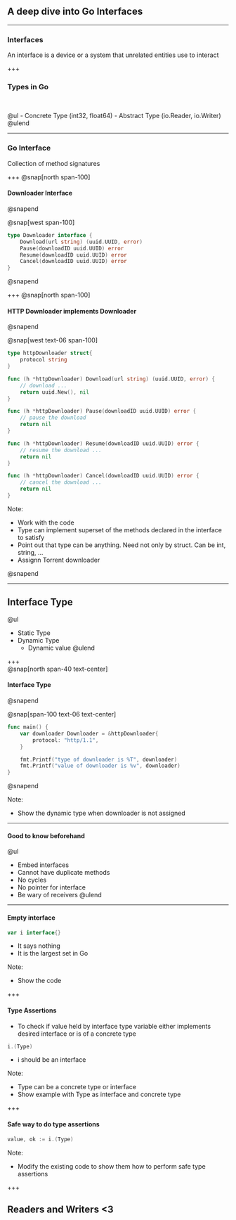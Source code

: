 ## A deep dive into Go Interfaces 

--- 
### Interfaces

An interface is a device or a system that unrelated entities use to interact 

+++
### Types in Go

<p>&nbsp;</p>
@ul 
- Concrete Type (int32, float64)
- Abstract Type (io.Reader, io.Writer)
@ulend

--- 
### Go Interface 
Collection of method signatures 

+++ 
@snap[north span-100]
#### Downloader Interface  
@snapend

@snap[west span-100]
```go 
type Downloader interface {
    Download(url string) (uuid.UUID, error) 
    Pause(downloadID uuid.UUID) error 
    Resume(downloadID uuid.UUID) error 
    Cancel(downloadID uuid.UUID) error 
}
```
@snapend

+++
@snap[north span-100]
#### HTTP Downloader implements Downloader 
@snapend

@snap[west text-06 span-100] 
```go 
type httpDownloader struct{
    protocol string 
}

func (h *httpDownloader) Download(url string) (uuid.UUID, error) {
    // download ...
    return uuid.New(), nil 
}

func (h *httpDownloader) Pause(downloadID uuid.UUID) error {
    // pause the download 
    return nil
}

func (h *httpDownloader) Resume(downloadID uuid.UUID) error {
    // resume the download ... 
    return nil
}

func (h *httpDownloader) Cancel(downloadID uuid.UUID) error {
    // cancel the download ...
    return nil
}
```

Note: 
- Work with the code
- Type can implement superset of the methods declared in the interface to satisfy
- Point out that type can be anything. Need not only by struct. Can be int, string, ...
- Assignn Torrent downloader 

@snapend

---
## Interface Type  

@ul 
- Static Type 
- Dynamic Type 
    - Dynamic value 
@ulend

+++  
@snap[north span-40 text-center] 
#### Interface Type  
@snapend 

@snap[span-100 text-06 text-center] 
```go 
func main() {
    var downloader Downloader = &httpDownloader{
        protocol: "http/1.1",
    }

    fmt.Printf("type of downloader is %T", downloader)
    fmt.Printf("value of downloader is %v", downloader)
}
```
@snapend

Note: 
- Show the dynamic type when downloader is not assigned

---
#### Good to know beforehand  
@ul
- Embed interfaces
- Cannot have duplicate methods
- No cycles 
- No pointer for interface 
- Be wary of receivers 
@ulend 

--- 
#### Empty interface

```go 
var i interface{}
```

- It says nothing 
- It is the largest set in Go 

Note: 

- Show the code 

+++
#### Type Assertions

- To check if value held by interface type variable either implements desired interface or is of a concrete type

```go 
i.(Type)
```

- i should be an interface 


Note: 

- Type can be a concrete type or interface 
- Show example with Type as interface and concrete type 

+++
#### Safe way to do type assertions

```go 
value, ok := i.(Type)
```

Note: 

- Modify the existing code to show them how to perform safe type assertions 

+++ 
## Readers and Writers <3 
